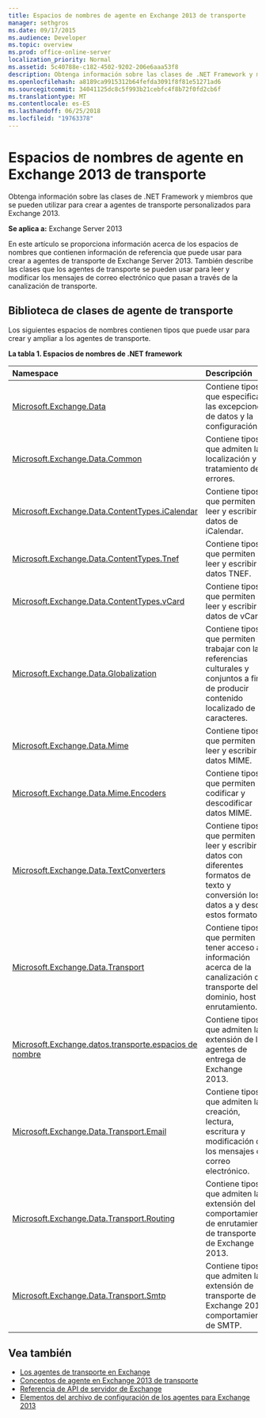 ```yaml
---
title: Espacios de nombres de agente en Exchange 2013 de transporte
manager: sethgros
ms.date: 09/17/2015
ms.audience: Developer
ms.topic: overview
ms.prod: office-online-server
localization_priority: Normal
ms.assetid: 5c40788e-c182-4502-9202-206e6aaa53f8
description: Obtenga información sobre las clases de .NET Framework y miembros que se pueden utilizar para crear a agentes de transporte personalizados para Exchange 2013.
ms.openlocfilehash: a8189ca9915312b64fefda3091f8f81e51271ad6
ms.sourcegitcommit: 34041125dc8c5f993b21cebfc4f8b72f0fd2cb6f
ms.translationtype: MT
ms.contentlocale: es-ES
ms.lasthandoff: 06/25/2018
ms.locfileid: "19763378"
---
```

# <a name="transport-agent-namespaces-in-exchange-2013"></a>Espacios de nombres de agente en Exchange 2013 de transporte

Obtenga información sobre las clases de .NET Framework y miembros que se pueden utilizar para crear a agentes de transporte personalizados para Exchange 2013.
  
**Se aplica a:** Exchange Server 2013 
  
En este artículo se proporciona información acerca de los espacios de nombres que contienen información de referencia que puede usar para crear a agentes de transporte de Exchange Server 2013. También describe las clases que los agentes de transporte se pueden usar para leer y modificar los mensajes de correo electrónico que pasan a través de la canalización de transporte.
  
## <a name="transport-agent-class-library"></a>Biblioteca de clases de agente de transporte

Los siguientes espacios de nombres contienen tipos que puede usar para crear y ampliar a los agentes de transporte.

**La tabla 1. Espacios de nombres de .NET framework**

|**Namespace**|**Descripción**|
|:-----|:-----|
|[Microsoft.Exchange.Data](https://msdn.microsoft.com/library/Microsoft.Exchange.Data.aspx) <br/> |Contiene tipos que especifican las excepciones de datos y la configuración.  <br/> |
|[Microsoft.Exchange.Data.Common](https://msdn.microsoft.com/library/Microsoft.Exchange.Data.Common.aspx) <br/> |Contiene tipos que admiten la localización y tratamiento de errores.  <br/> |
|[Microsoft.Exchange.Data.ContentTypes.iCalendar](https://msdn.microsoft.com/library/Microsoft.Exchange.Data.ContentTypes.iCalendar.aspx) <br/> |Contiene tipos que permiten leer y escribir datos de iCalendar.  <br/> |
|[Microsoft.Exchange.Data.ContentTypes.Tnef](https://msdn.microsoft.com/library/Microsoft.Exchange.Data.ContentTypes.Tnef.aspx) <br/> |Contiene tipos que permiten leer y escribir datos TNEF.  <br/> |
|[Microsoft.Exchange.Data.ContentTypes.vCard](https://msdn.microsoft.com/library/Microsoft.Exchange.Data.ContentTypes.vCard.aspx) <br/> |Contiene tipos que permiten leer y escribir datos de vCard.  <br/> |
|[Microsoft.Exchange.Data.Globalization](https://msdn.microsoft.com/library/Microsoft.Exchange.Data.Globalization.aspx) <br/> |Contiene tipos que permiten trabajar con las referencias culturales y conjuntos a fin de producir contenido localizado de caracteres.  <br/> |
|[Microsoft.Exchange.Data.Mime](https://msdn.microsoft.com/library/Microsoft.Exchange.Data.Mime.aspx) <br/> |Contiene tipos que permiten leer y escribir datos MIME.  <br/> |
|[Microsoft.Exchange.Data.Mime.Encoders](https://msdn.microsoft.com/library/Microsoft.Exchange.Data.Mime.Encoders.aspx) <br/> |Contiene tipos que permiten codificar y descodificar datos MIME.  <br/> |
|[Microsoft.Exchange.Data.TextConverters](https://msdn.microsoft.com/library/Microsoft.Exchange.Data.TextConverters.aspx) <br/> |Contiene tipos que permiten leer y escribir datos con diferentes formatos de texto y conversión los datos a y desde estos formatos.  <br/> |
|[Microsoft.Exchange.Data.Transport](https://msdn.microsoft.com/library/Microsoft.Exchange.Data.Transport.aspx) <br/> |Contiene tipos que permiten tener acceso a información acerca de la canalización de transporte del dominio, host y enrutamiento.  <br/> |
|[Microsoft.Exchange.datos.transporte.espacios de nombre](https://msdn.microsoft.com/library/Microsoft.Exchange.Data.Transport.Delivery.aspx) <br/> |Contiene tipos que admiten la extensión de los agentes de entrega de Exchange 2013.  <br/> |
|[Microsoft.Exchange.Data.Transport.Email](https://msdn.microsoft.com/library/Microsoft.Exchange.Data.Transport.Email.aspx) <br/> |Contiene tipos que admiten la creación, lectura, escritura y modificación de los mensajes de correo electrónico.  <br/> |
|[Microsoft.Exchange.Data.Transport.Routing](https://msdn.microsoft.com/library/Microsoft.Exchange.Data.Transport.Routing.aspx) <br/> |Contiene tipos que admiten la extensión del comportamiento de enrutamiento de transporte de Exchange 2013.  <br/> |
|[Microsoft.Exchange.Data.Transport.Smtp](https://msdn.microsoft.com/library/Microsoft.Exchange.Data.Transport.Smtp.aspx) <br/> |Contiene tipos que admiten la extensión de transporte de Exchange 2013 comportamiento de SMTP.  <br/> |
   
## <a name="see-also"></a>Vea también

- [Los agentes de transporte en Exchange](transport-agents-in-exchange-2013.md)   
- [Conceptos de agente en Exchange 2013 de transporte](transport-agent-concepts-in-exchange-2013.md) 
- [Referencia de API de servidor de Exchange](http://msdn.microsoft.com/library/6eddd052-f59f-45b4-b846-7e53d4d7eb16%28Office.15%29.aspx)
- [Elementos del archivo de configuración de los agentes para Exchange 2013](agents-configuration-file-elements-for-exchange-2013.md)
    


